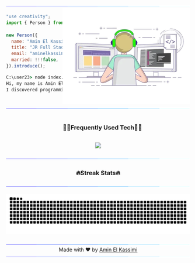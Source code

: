 <!--
- !! Thank you for keeping this sign !!
- Original Creation by Deri Kurniawan (Deri-Kurniawan)
- Github Repository: https://github.com/Deri-Kurniawan/Deri-Kurniawan
- ⭐ Don't forget to give a star ⭐
-->

<!--x axis divider-->
<img src="/assets/images/horizontal-divider-gradient.gif">

<picture> 
<a href="https://media.giphy.com/media/SWoSkN6DxTszqIKEqv/giphy.gif" alt="Developer">
<img src="/assets//images/developer.webp" align="right" width="350">
</a>
</picture>

```js
"use creativity";
import { Person } from "Italy/Morocco";

new Person({
  name: "Amin El Kassimi",
  title: "JR Full Stack Developer",
  email: "aminelkassimi01@gmail.com",
  married: !!!false,
}).introduce();
```

```cmd
C:\user23> node index.js
Hi, my name is Amin El Kassimi, I'm a junior Full Stack Developer from Rome.
I discovered programming at school at the age of 15 thanks to Arduino. During the last years of school, I became passionate about automation, particularly industrial automation. So after finishing school, I started my career as a PLC programmer, which lasted almost 4 years. I traveled extensively throughout Europe, even reaching the United States thanks to this job. It was precisely in the United States where I discovered my passion for web development. Upon returning from the United States, I enrolled in a 6-month academy that provided me with the basics of HTML, CSS, JavaScript, PHP, SQL, and taught me how to learn to use frameworks and libraries such as Laravel, Vue, and Bootstrap. Currently, I work for a company that manufactures AI-based management systems for pharmacies.".  
```

<div align="center">

<!--END_SECTION:waka-->

</div>

<!--x axis divider-->
<img src="/assets/images/horizontal-divider-gradient.gif">

<!--h1 without bottom border-->
<div id="user-content-toc">
  <ul align="center">
    <summary><h3 style="display: inline-block">🧑‍💻Frequently Used Tech🧑‍💻</h3></summary>
  </ul>
</div>
<!--tech stack icons-->
<p align="center">
<a href="https://skillicons.dev">
<img src="https://skillicons.dev/icons?i=js,php,ts,vue,angular,nodejs,npm,linux,laravel,mysql,sass,git,vscode,figma,bootstrap,vite,arduino,postman&perline=6" />
</a>
</p>

<!--x axis divider-->
<img src="/assets/images/horizontal-divider-gradient.gif">

<h3 align="center">🔥Streak Stats🔥</h3>

<!--x axis divider-->
<img src="/assets/images/horizontal-divider-gradient.gif">

![Commit Snake History SVG](https://raw.githubusercontent.com/Deri-Kurniawan/Deri-Kurniawan/output/github-snake.svg)

<!--x axis divider-->
<img src="/assets/images/horizontal-divider-gradient.gif">

<div align="center">
    Made with ❤️ by <a href="https://github.com/Amin23ElKassimi" target="_blank">Amin El Kassimi</a>
</div>

<!--x axis divider-->
<img src="/assets/images/horizontal-divider-gradient.gif">
